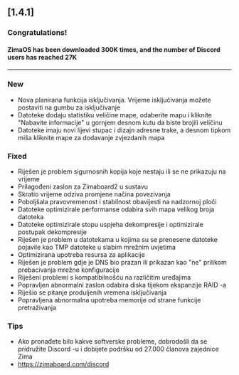 ## [1.4.1]
### Congratulations! 
#### ZimaOS has been downloaded 300K times, and the number of Discord users has reached 27K
---
### New
- Nova planirana funkcija isključivanja. Vrijeme isključivanja možete postaviti na gumbu za isključivanje
- Datoteke dodaju statistiku veličine mape, odaberite mapu i kliknite "Nabavite informacije" u gornjem desnom kutu da biste brojili veličinu
- Datoteke imaju novi lijevi stupac i dizajn adresne trake, a desnom tipkom miša kliknite mape za dodavanje zvjezdanih mapa
### Fixed
- Riješen je problem sigurnosnih kopija koje nestaju ili se ne prikazuju na vrijeme
- Prilagođeni zaslon za Zimaboard2 u sustavu
- Skratio vrijeme odziva promjene načina povezivanja
- Poboljšala pravovremenost i stabilnost obavijesti na nadzornoj ploči
- Datoteke optimizirale performanse odabira svih mapa velikog broja datoteka
- Datoteke optimizirale stopu uspjeha dekompresije i optimizirale postupak dekompresije
- Riješen je problem u datotekama u kojima su se prenesene datoteke pojavile kao TMP datoteke u slabim mrežnim uvjetima
- Optimizirana upotreba resursa za aplikacije
- Riješen je problem gdje je DNS bio prazan ili prikazan kao "ne" prilikom prebacivanja mrežne konfiguracije
- Riješeni problemi s kompatibilnošću na različitim uređajima
- Popravljen abnormalni zaslon odabira diska tijekom ekspanzije RAID -a
- Riješio se pitanje produljenih vremena isključivanja
- Popravljena abnormalna upotreba memorije od strane funkcije pretraživanja
### Tips
- Ako pronađete bilo kakve softverske probleme, dobrodošli da se pridružite Discord -u i dobijete podršku od 27.000 članova zajednice Zima
- <a href = "https://zimaboard.com/discord" target = "_ blank" style = "color: blue"> https://zimaboard.com/discord </a>
